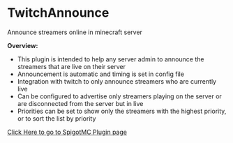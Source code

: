 # TwitchAnnounce
Announce streamers online in minecraft server


**Overview:**
- This plugin is intended to help any server admin to announce the streamers that are live on their server
- Announcement is automatic and timing is set in config file
- Integration with twitch to only announce streamers who are currently live
- Can be configured to advertise only streamers playing on the server or are disconnected from the server but in live
- Priorities can be set to show only the streamers with the highest priority, or to sort the list by priority

[Click Here to go to SpigotMC Plugin page](https://www.spigotmc.org/resources/twitchannounce.102816/)
